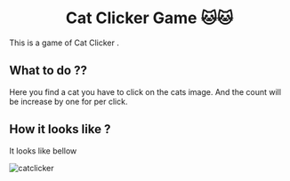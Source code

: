 <h1 align="center"> Cat Clicker Game 🐱🐱</h1>

This is a game of Cat Clicker . 

## What to do ??

Here you find a cat you have to click on the cats image. And the count will be increase by one for per click.

## How it looks like ?

It looks like bellow

![catclicker](https://user-images.githubusercontent.com/26269305/47045169-caff2180-d1af-11e8-8ae8-b074461f164c.png)
